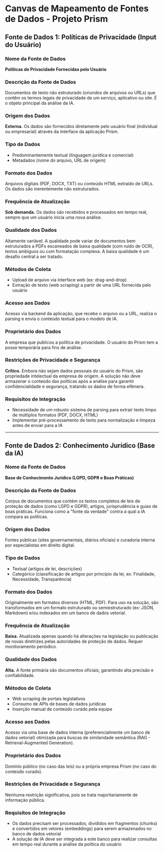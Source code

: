# Canvas de Mapeamento de Fontes de Dados - Projeto Prism

## Fonte de Dados 1: Políticas de Privacidade (Input do Usuário)

### Nome da Fonte de Dados
**Políticas de Privacidade Fornecidas pelo Usuário**

### Descrição da Fonte de Dados
Documentos de texto não estruturado (oriundos de arquivos ou URLs) que contêm os termos legais de privacidade de um serviço, aplicativo ou site. É o objeto principal da análise da IA.

### Origem dos Dados
**Externa.** Os dados são fornecidos diretamente pelo usuário final (individual ou empresarial) através da interface da aplicação Prism.

### Tipo de Dados
- Predominantemente textual (linguagem jurídica e comercial)
- Metadados (nome do arquivo, URL de origem)

### Formato dos Dados
Arquivos digitais (PDF, DOCX, TXT) ou conteúdo HTML extraído de URLs. Os dados são inerentemente não estruturados.

### Frequência de Atualização
**Sob demanda.** Os dados são recebidos e processados em tempo real, sempre que um usuário inicia uma nova análise.

### Qualidade dos Dados
Altamente variável. A qualidade pode variar de documentos bem estruturados a PDFs escaneados de baixa qualidade (com ruído de OCR), textos ambíguos ou com formatação complexa. A baixa qualidade é um desafio central a ser tratado.

### Métodos de Coleta
- Upload de arquivo via interface web (ex: drag-and-drop)
- Extração de texto (web scraping) a partir de uma URL fornecida pelo usuário

### Acesso aos Dados
Acesso via backend da aplicação, que recebe o arquivo ou a URL, realiza o parsing e envia o conteúdo textual para o modelo de IA.

### Proprietário dos Dados
A empresa que publicou a política de privacidade. O usuário do Prism tem a posse temporária para fins de análise.

### Restrições de Privacidade e Segurança
**Crítico.** Embora não sejam dados pessoais do usuário do Prism, são propriedade intelectual da empresa de origem. A solução não deve armazenar o conteúdo das políticas após a análise para garantir confidencialidade e segurança, tratando os dados de forma efêmera.

### Requisitos de Integração
- Necessidade de um robusto sistema de parsing para extrair texto limpo de múltiplos formatos (PDF, DOCX, HTML)
- Implementar pré-processamento de texto para normalização e limpeza antes de enviar para a IA

---

## Fonte de Dados 2: Conhecimento Jurídico (Base da IA)

### Nome da Fonte de Dados
**Base de Conhecimento Jurídico (LGPD, GDPR e Boas Práticas)**

### Descrição da Fonte de Dados
Corpus de documentos que contém os textos completos de leis de proteção de dados (como LGPD e GDPR), artigos, jurisprudência e guias de boas práticas. Funciona como a "fonte da verdade" contra a qual a IA compara as políticas.

### Origem dos Dados
Fontes públicas (sites governamentais, diários oficiais) e curadoria interna por especialistas em direito digital.

### Tipo de Dados
- Textual (artigos de lei, descrições)
- Categórico (classificação de artigos por princípio da lei, ex: Finalidade, Necessidade, Transparência)

### Formato dos Dados
Originalmente em formatos diversos (HTML, PDF). Para uso na solução, são transformados em um formato estruturado ou semiestruturado (ex: JSON, Markdown) e/ou indexados em um banco de dados vetorial.

### Frequência de Atualização
**Baixa.** Atualizada apenas quando há alterações na legislação ou publicação de novas diretrizes pelas autoridades de proteção de dados. Requer monitoramento periódico.

### Qualidade dos Dados
**Alta.** A fonte primária são documentos oficiais, garantindo alta precisão e confiabilidade.

### Métodos de Coleta
- Web scraping de portais legislativos
- Consumo de APIs de bases de dados jurídicas
- Inserção manual de conteúdo curado pela equipe

### Acesso aos Dados
Acesso via uma base de dados interna (preferencialmente um banco de dados vetorial) otimizada para buscas de similaridade semântica (RAG - Retrieval-Augmented Generation).

### Proprietário dos Dados
Domínio público (no caso das leis) ou a própria empresa Prism (no caso do conteúdo curado).

### Restrições de Privacidade e Segurança
Nenhuma restrição significativa, pois se trata majoritariamente de informação pública.

### Requisitos de Integração
- Os dados precisam ser processados, divididos em fragmentos (chunks) e convertidos em vetores (embeddings) para serem armazenados no banco de dados vetorial
- A solução de IA deve ser integrada a este banco para realizar consultas em tempo real durante a análise da política do usuário